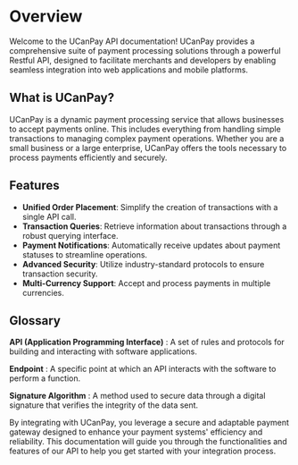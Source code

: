 # Overview

Welcome to the UCanPay API documentation! UCanPay provides a comprehensive suite of payment processing solutions through
a powerful Restful API, designed to facilitate merchants and developers by enabling seamless integration into web
applications and mobile platforms.

## What is UCanPay?

UCanPay is a dynamic payment processing service that allows businesses to accept payments online. This includes
everything from handling simple transactions to managing complex payment operations. Whether you are a small business or
a large enterprise, UCanPay offers the tools necessary to process payments efficiently and securely.

## Features

- **Unified Order Placement**: Simplify the creation of transactions with a single API call.
- **Transaction Queries**: Retrieve information about transactions through a robust querying interface.
- **Payment Notifications**: Automatically receive updates about payment statuses to streamline operations.
- **Advanced Security**: Utilize industry-standard protocols to ensure transaction security.
- **Multi-Currency Support**: Accept and process payments in multiple currencies.

## Glossary

**API (Application Programming Interface)**
: A set of rules and protocols for building and interacting with software applications.

**Endpoint**
: A specific point at which an API interacts with the software to perform a function.

**Signature Algorithm**
: A method used to secure data through a digital signature that verifies the integrity of the data sent.

By integrating with UCanPay, you leverage a secure and adaptable payment gateway designed to enhance your payment
systems' efficiency and reliability. This documentation will guide you through the functionalities and features of our
API to help you get started with your integration process.
